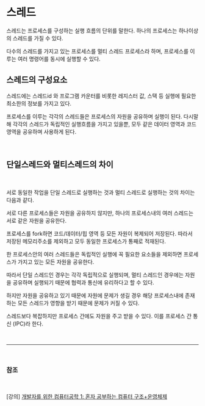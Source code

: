 # 스레드

스레드는 프로세스를 구성하는 실행 흐름의 단위를 말한다. 하나의 프로세스는 하나이상의 스레드를 가질 수 있다.

다수의 스레드를 가지고 있는 프로세스를 멀티 스레드 프로세스라 하며, 프로세스를 이루는 여러 명령어를 동시에 실행할 수 있다.

## 스레드의 구성요소

스레드에는 스레드id 와 프로그램 카운터를 비롯한 레지스터 값, 스택 등 실행에 필요한 최소한의 정보를 가지고 있다.
  
프로세스를 이루는 각각의 스레드들은 프로세스의 자원을 공유하며 실행이 된다. 다시말해 각각의 스레드가 독립적인 실행흐름을 
가지고 있을뿐, 모두 같은 데이터 영역과 코드영역을 공유하며 사용하게 된다.

<br>

## 단일스레드와 멀티스레드의 차이

<br>

서로 동일한 작업을 단일 스레드로 실행하는 것과 멀티 스레드로 실행하는 것의 차이는 다음과 같다.

서로 다른 프로세스들은 자원을 공유하지 않지만, 하나의 프로세스내의 여러 스레드는 서로 같은 자원을 공유한다.

프로세스를 fork하면 코드/데이터/힙 영역 등 모든 자원이 복제되어 저장된다. 따라서 저장된 메모리주소를 제외하고 모두 동일한 프로세스가 통째로 적재된다.

한 프로세스안의 여러 스레드들은 독립적인 실행에 꼭 필요한 요소들을 제외하면 프로세스가 가지고 있는 모든 자원을 공유한다.

따라서 단일 스레드인 경우는 각각 독립적으로 실행되며, 멀티 스레드인 경우에는 자원을 공유하며 실행되기 때문에 협력과 통신에 유리하다고 할 수 있다.

하지만 자원을 공유하고 있기 때문에 자원에 문제가 생길 경우 해당 프로세스내에 존재하는 모든 스레드가 영향을 받기 때문에 문제가 커질 수 있다.

스레드보다 복잡하지만 프로세스 간에도 자원을 주고 받을 수 있다. 이를 프로세스 간 통신 (IPC)라 한다.

<br>

--- 

<br>

### 참조

<br>

[강의] [개발자를 위한 컴퓨터공학 1: 혼자 공부하는 컴퓨터 구조+운영체제](https://www.inflearn.com/course/%ED%98%BC%EC%9E%90-%EA%B3%B5%EB%B6%80%ED%95%98%EB%8A%94-%EC%BB%B4%ED%93%A8%ED%84%B0%EA%B5%AC%EC%A1%B0-%EC%9A%B4%EC%98%81%EC%B2%B4%EC%A0%9C)
